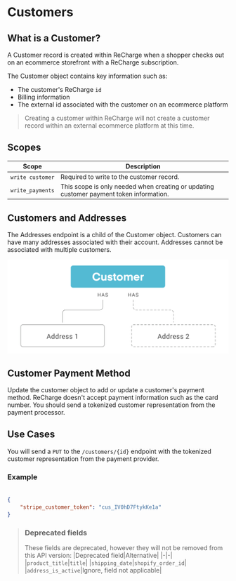 # Customers

## What is a Customer?

A Customer record is created within ReCharge when a shopper checks out on an ecommerce storefront with a ReCharge subscription. 

The Customer object contains key information such as:

- The customer's ReCharge `id`
- Billing information
- The external id associated with the customer on an ecommerce platform

<!-- theme: info -->
> Creating a customer within ReCharge will not create a customer record within an external ecommerce platform at this time.

## Scopes

|Scope|Description|
|-|-|
|`write customer`| Required to write to the customer record.|
|`write_payments`| This scope is only needed when creating or updating customer payment token information.|


## Customers and Addresses

The Addresses endpoint is a child of the Customer object. Customers can have many addresses associated with their account. Addresses cannot be associated with multiple customers. 

![customers](assets/images/customer.png)


## Customer Payment Method

Update the customer object to add or update a customer's payment method. ReCharge doesn't accept payment information such as the card number. You should send a tokenized customer representation from the payment processor.


## Use Cases

<!--
type: tab
title: Update Payment Method
-->

You will send a `PUT` to the `/customers/{id}` endpoint with the tokenized customer representation from the payment provider. 

### Example

```json

{
    "stripe_customer_token": "cus_IV0hD7FtykKe1a"
}
```
<!-- type: tab-end -->


<!-- theme: warning -->
> ### Deprecated fields
>These fields are deprecated, however they will not be removed from this API version:
>|Deprecated field|Alternative|
>|-|-|
>|`product_title`|`title`|
>|`shipping_date`|`shopify_order_id`|
>|`address_is_active`|Ignore, field not applicable|

